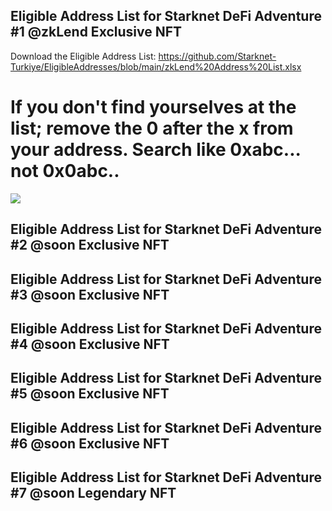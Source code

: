 ## Eligible Address List for Starknet DeFi Adventure #1 @zkLend Exclusive NFT

Download the Eligible Address List: https://github.com/Starknet-Turkiye/EligibleAddresses/blob/main/zkLend%20Address%20List.xlsx

# If you don't find yourselves at the list; remove the 0 after the x from your address. Search like 0xabc... not 0x0abc..


  <img src="https://github.com/TobbyKitty/Starknet-DeFi-Adventure/blob/main/1.jpg?raw=true">

## Eligible Address List for Starknet DeFi Adventure #2 @soon Exclusive NFT
## Eligible Address List for Starknet DeFi Adventure #3 @soon Exclusive NFT
## Eligible Address List for Starknet DeFi Adventure #4 @soon Exclusive NFT
## Eligible Address List for Starknet DeFi Adventure #5 @soon Exclusive NFT
## Eligible Address List for Starknet DeFi Adventure #6 @soon Exclusive NFT
## Eligible Address List for Starknet DeFi Adventure #7 @soon Legendary NFT




